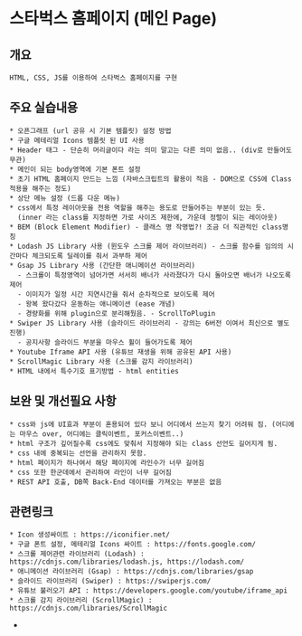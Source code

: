 # 스타벅스 홈페이지 (메인 Page)

## 개요
    HTML, CSS, JS를 이용하여 스타벅스 홈페이지를 구현
## 주요 실습내용
    * 오픈그래프 (url 공유 시 기본 템플릿) 설정 방법
    * 구글 메테리얼 Icons 템플릿 된 UI 사용
    * Header 태그 - 단순히 머리글이다 라는 의미 말고는 다른 의미 없음.. (div로 만들어도 무관)
    * 메인이 되는 body영역에 기본 폰트 설정
    * 초기 HTML 홈페이지 만드는 느낌 (자바스크립트의 활용이 적음 - DOM으로 CSS에 Class 적용을 해주는 정도)
    * 상단 메뉴 설정 (드롭 다운 메뉴)
    * css에서 특정 레이아웃을 전용 역할을 해주는 용도로 만들어주는 부분이 있는 듯.
      (inner 라는 class를 지정하면 가로 사이즈 제한에, 가운데 정렬이 되는 레이아웃)
    * BEM (Block Element Modifier) - 클래스 명 작명법?! 조금 더 직관적인 class명칭
    * Lodash JS Library 사용 (윈도우 스크롤 제어 라이브러리) - 스크롤 함수를 임의의 시간마다 체크되도록 딜레이를 줘서 과부하 제어
    * Gsap JS Library 사용 (간단한 애니메이션 라이브러리)
      - 스크롤이 특정영역이 넘어가면 서서히 배너가 사라졌다가 다시 돌아오면 배너가 나오도록 제어
      - 이미지가 일정 시간 지연시간을 줘서 순차적으로 보이도록 제어
      - 왕복 왔다갔다 운동하는 애니메이션 (ease 개념)
      - 경량화를 위해 plugin으로 분리해뒀음. - ScrollToPlugin
    * Swiper JS Library 사용 (슬라이드 라이브러리 - 강의는 6버전 이여서 최신으로 별도진행)
      - 공지사항 슬라이드 부분을 마우스 휠이 들어가도록 제어
    * Youtube Iframe API 사용 (유튜브 재생을 위해 공유된 API 사용)
    * ScrollMagic Library 사용 (스크롤 감지 라이브러리)
    * HTML 내에서 특수기호 표기방법 - html entities
## 보완 및 개선필요 사항
    * css와 js에 UI효과 부분이 혼용되어 있다 보니 어디에서 쓰는지 찾기 어려워 짐. (어디에는 마우스 over, 어디에는 클릭이벤트, 포커스이벤트..)
    * html 구조가 깊어질수록 css에도 맞춰서 지정해야 되는 class 선언도 길어지게 됨.
    * css 내에 중복되는 선언을 관리하지 못함.
    * html 페이지가 하나여서 해당 페이지에 라인수가 너무 길어짐
    * css 또한 한군데에서 관리하여 라인이 너무 길어짐
    * REST API 호출, DB쪽 Back-End 데이터를 가져오는 부분은 없음
## 관련링크
    * Icon 생성싸이트 : https://iconifier.net/
    * 구글 폰트 설정, 메테리얼 Icons 싸이트 : https://fonts.google.com/
    * 스크롤 제어관련 라이브러리 (Lodash) : https://cdnjs.com/libraries/lodash.js, https://lodash.com/
    * 애니메이션 라이브러리 (Gsap) : https://cdnjs.com/libraries/gsap
    * 슬라이드 라이브러리 (Swiper) : https://swiperjs.com/
    * 유튜브 불러오기 API : https://developers.google.com/youtube/iframe_api
    * 스크롤 감지 라이브러리 (ScrollMagic) : https://cdnjs.com/libraries/ScrollMagic
    


  




      
    





- 
